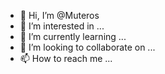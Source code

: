 - 👋 Hi, I’m @Muteros
- 👀 I’m interested in ...
- 🌱 I’m currently learning ...
- 💞️ I’m looking to collaborate on ...
- 📫 How to reach me ...

<!---
Muteros/Muteros is a ✨ special ✨ repository because its `README.md` (this file) appears on your GitHub profile.
You can click the Preview link to take a look at your changes.
--->
